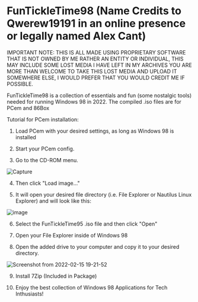 # FunTickleTime98 (Name Credits to Qwerew19191 in an online presence or legally named Alex Cant)

IMPORTANT NOTE: THIS IS ALL MADE USING PROPRIETARY SOFTWARE THAT IS NOT OWNED BY ME RATHER AN ENTITY OR INDIVIDUAL, THIS MAY INCLUDE SOME LOST MEDIA I HAVE LEFT IN MY ARCHIVES YOU ARE MORE THAN WELCOME TO TAKE THIS LOST MEDIA AND UPLOAD IT SOMEWHERE ELSE, I WOULD PREFER THAT YOU WOULD CREDIT ME IF POSSIBLE.

FunTickleTime98 is a collection of essentials and fun (some nostalgic tools) needed for running Windows 98 in 2022.
The compiled .iso files are for PCem and 86Box

Tutorial for PCem installation:

1. Load PCem with your desired settings, as long as Windows 98 is installed

2. Start your PCem config.

3. Go to the CD-ROM menu.

![Capture](https://user-images.githubusercontent.com/58113779/154088238-885c0462-5241-4c08-9ff1-af16c9bdc7ca.PNG)

4. Then click "Load image..."

5. It will open your desired file directory (i.e. File Explorer or Nautilus Linux Explorer) and will look like this:

![image](https://user-images.githubusercontent.com/58113779/154090308-577b8d02-ca63-426c-aff3-0bdf5ae3623b.png)

6. Select the FunTickleTime95 .iso file and then click "Open"

7. Open your File Explorer inside of Windows 98

8. Open the added drive to your computer and copy it to your desired directory.

![Screenshot from 2022-02-15 19-21-52](https://user-images.githubusercontent.com/58113779/154093674-a907e9fb-9a95-4206-8dd7-d6e7c07b4778.png)

9. Install 7Zip (Included in Package)

10. Enjoy the best collection of Windows 98 Applications for Tech Inthusiasts!
